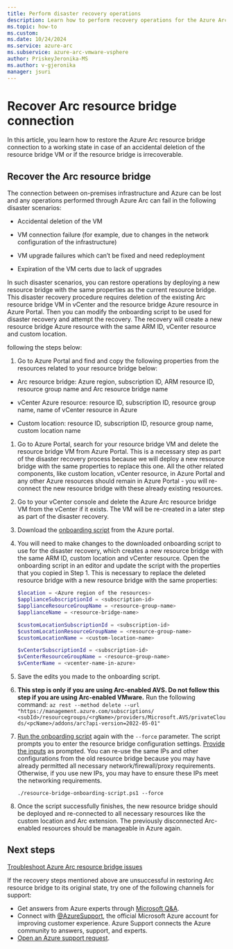 ```yaml
---
title: Perform disaster recovery operations
description: Learn how to perform recovery operations for the Azure Arc resource bridge VM in Azure Arc-enabled VMware vSphere disaster scenarios.
ms.topic: how-to 
ms.custom:
ms.date: 10/24/2024
ms.service: azure-arc
ms.subservice: azure-arc-vmware-vsphere
author: PriskeyJeronika-MS
ms.author: v-gjeronika
manager: jsuri
---
```


# Recover Arc resource bridge connection

In this article, you learn how to restore the Azure Arc resource bridge connection to a working state in case of an accidental deletion of the resource bridge VM or if the resource bridge is irrecoverable.

## Recover the Arc resource bridge

The connection between on-premises infrastructure and Azure can be lost and any operations performed through Azure Arc can fail in the following disaster scenarios:

- Accidental deletion of the VM
- VM connection failure (for example, due to changes in the network configuration of the infrastructure)
- VM upgrade failures which can’t be fixed and need redeployment

- Expiration of the VM certs due to lack of upgrades

In such disaster scenarios, you can restore operations by deploying a new resource bridge with the same properties as the current resource bridge. This disaster recovery procedure requires deletion of the existing Arc resource bridge VM in vCenter and the resource bridge Azure resource in Azure Portal. Then you can modify the onboarding script to be used for disaster recovery and attempt the recovery. The recovery will create a new resource bridge Azure resource with the same ARM ID, vCenter resource and custom location.

 following the steps below:

1. Go to Azure Portal and find and copy the following properties from the resources related to your resource bridge below: 

- Arc resource bridge: Azure region, subscription ID, ARM resource ID, resource group name and Arc resource bridge name

- vCenter Azure resource: resource ID, subscription ID, resource group name, name of vCenter resource in Azure

- Custom location: resource ID, subscription ID, resource group name, custom location name

1. Go to Azure Portal, search for your resource bridge VM and delete the resource bridge VM from Azure Portal. This is a necessary step as part of the disaster recovery process because we will deploy a new resource bridge with the same properties to replace this one. All the other related components, like custom location, vCenter resource, in Azure Portal and any other Azure resources should remain in Azure Portal - you will re-connect the new resource bridge with these already existing resources. 

1. Go to your vCenter console and delete the Azure Arc resource bridge VM from the vCenter if it exists. The VM will be re-created in a later step as part of the disaster recovery.

1. Download the [onboarding script](../vmware-vsphere/quick-start-connect-vcenter-to-arc-using-script.md#download-the-onboarding-script) from the Azure portal. 

1. You will need to make changes to the downloaded onboarding script to use for the disaster recovery, which creates a new resource bridge with the same ARM ID, custom location and vCenter resource. Open the onboarding script in an editor and update the script with the properties that you copied in Step 1. This is necessary to replace the deleted resource bridge with a new resource bridge with the same properties:

    ```powershell
   $location = <Azure region of the resources>
   $applianceSubscriptionId = <subscription-id>
   $applianceResourceGroupName = <resource-group-name>
   $applianceName = <resource-bridge-name>
   
   $customLocationSubscriptionId = <subscription-id>
   $customLocationResourceGroupName = <resource-group-name>
   $customLocationName = <custom-location-name>
   
   $vCenterSubscriptionId = <subscription-id>
   $vCenterResourceGroupName = <resource-group-name>
   $vCenterName = <vcenter-name-in-azure>
    ```
    
1. Save the edits you made to the onboarding script. 

1. **This step is only if you are using Arc-enabled AVS. Do not follow this step if you are using Arc-enabled VMware.** Run the following command: `az rest --method delete --url  "https://management.azure.com/subscriptions/ <subId>/resourcegroups/<rgName>/providers/Microsoft.AVS/privateClouds/<pcName>/addons/arc?api-version=2022-05-01"`  
 

1. [Run the onboarding script](../vmware-vsphere/quick-start-connect-vcenter-to-arc-using-script.md#run-the-script) again with the `--force` parameter. The script prompts you to enter the resource bridge configuration settings. [Provide the inputs](../vmware-vsphere/quick-start-connect-vcenter-to-arc-using-script.md#inputs-for-the-script) as prompted. You can re-use the same IPs and other configurations from the old resource bridge because you may have already permitted all necessary network/firewall/proxy requirements. Otherwise, if you use new IPs, you may have to ensure these IPs meet the networking requirements.

    ``` powershell-interactive
   ./resource-bridge-onboarding-script.ps1 --force
    ```
    
1. Once the script successfully finishes, the new resource bridge should be deployed and re-connected to all necessary resources like the custom location and Arc extension. The previously disconnected Arc-enabled resources should be manageable in Azure again.

## Next steps

[Troubleshoot Azure Arc resource bridge issues](../resource-bridge/troubleshoot-resource-bridge.md)

If the recovery steps mentioned above are unsuccessful in restoring Arc resource bridge to its original state, try one of the following channels for support:

- Get answers from Azure experts through [Microsoft Q&A](/answers/topics/azure-arc.html).
- Connect with [@AzureSupport](https://x.com/azuresupport), the official Microsoft Azure account for improving customer experience. Azure Support connects the Azure community to answers, support, and experts.
- [Open an Azure support request](../../azure-portal/supportability/how-to-create-azure-support-request.md).
